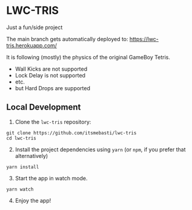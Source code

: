 # LWC-TRIS
Just a fun/side project

The main branch gets automatically deployed to:
https://lwc-tris.herokuapp.com/

It is following (mostly) the physics of the original GameBoy Tetris.
- Wall Kicks are not supported
- Lock Delay is not supported
- etc.
- but Hard Drops are supported

## Local Development

1. Clone the `lwc-tris` repository:

```
git clone https://github.com/itsmebasti/lwc-tris
cd lwc-tris
```

2. Install the project dependencies using `yarn` (or `npm`, if you prefer that alternatively)

```
yarn install
```

3. Start the app in watch mode.

```
yarn watch
```

4. Enjoy the app!
